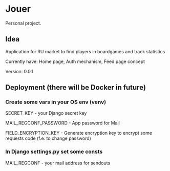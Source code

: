 # Jouer
Personal project. 

## Idea

Application for RU market to find players in boardgames and track statistics

Currently have: Home page, Auth mechanism, Feed page concept

Version: 0.0.1

## Deployment (there will be Docker in future)

### Create some vars in your OS env (venv)

SECRET_KEY - your Django secret key

MAIL_REGCONF_PASSWORD - App password for Mail

FIELD_ENCRYPTION_KEY - Generate encryption key to encrypt some requests code (f.e. to change password)

### In Django settings.py set some consts

MAIL_REGCONF - your mail address for sendouts
